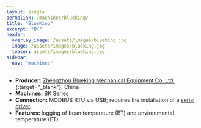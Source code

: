 ```yaml
---
layout: single
permalink: /machines/blueking/
title: "BlueKing"
excerpt: "BK"
header:
  overlay_image: /assets/images/blueking.jpg
  image: /assets/images/blueking.jpg
  teaser: assets/images/blueking.jpg
sidebar:
  nav: "machines"
---
```


* __Producer:__ [Zhengzhou Blueking Mechanical Equipment Co. Ltd.](https://lanjingmachine.en.alibaba.com/){:target="_blank"}, China
* __Machines:__ BK Series
* __Connection:__ MODBUS RTU via USB; requires the installation of a [serial driver](/modbus_serial/)
* __Features:__ logging of bean temperature (BT) and environmental temperature (ET). 